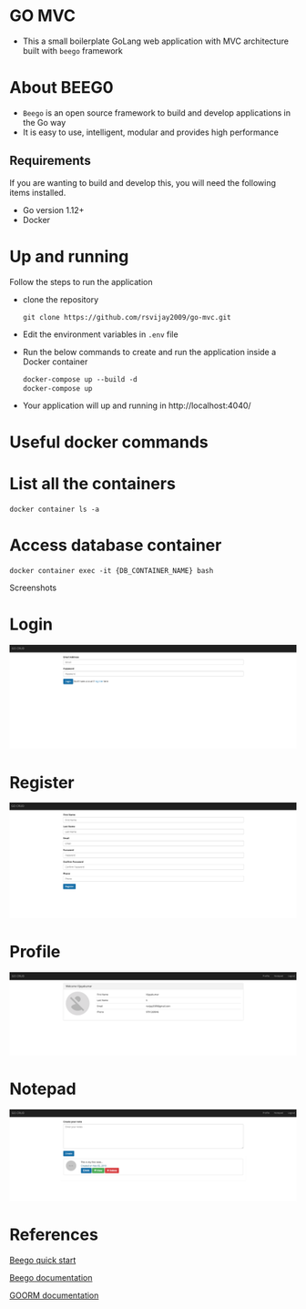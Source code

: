 # GO MVC
- This a small boilerplate GoLang web application with MVC architecture built with `beego` framework

# About BEEG0
- `Beego` is an open source framework to build and develop applications in the Go way
- It is easy to use, intelligent, modular and provides high performance

## Requirements

If you are wanting to build and develop this, you will need the following items installed.

- Go version 1.12+
- Docker

# Up and running

Follow the steps to run the application

- clone the repository

  ```
  git clone https://github.com/rsvijay2009/go-mvc.git
  ```

- Edit the environment variables in `.env` file

- Run the below commands to create and run the application inside a Docker container

  ```
  docker-compose up --build -d
  docker-compose up
  ```

- Your application will up and running in http://localhost:4040/

# Useful docker commands

# List all the containers

```
docker container ls -a
```

# Access database container

```
docker container exec -it {DB_CONTAINER_NAME} bash
```

 Screenshots

# Login
![Login](screenshots/login.png)

# Register
![Register](screenshots/register.png)

# Profile
![Profile](screenshots/profile.png)

# Notepad
![Notepad](screenshots/notepad.png)

# References

[Beego quick start](https://beego.me/quickstart)

[Beego documentation](https://beego.me/docs/intro/)

[GOORM documentation](https://gorm.io/docs/)